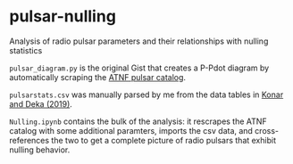 # pulsar-nulling
Analysis of radio pulsar parameters and their relationships with nulling statistics

`pulsar_diagram.py` is the original Gist that creates a P-Pdot diagram by automatically scraping the [ATNF pulsar catalog](https://www.atnf.csiro.au/people/pulsar/psrcat/).

`pulsarstats.csv` was manually parsed by me from the data tables in [Konar and Deka (2019)](https://www.ias.ac.in/article/fulltext/joaa/040/05/0042).

`Nulling.ipynb` contains the bulk of the analysis: it rescrapes the ATNF catalog with some additional paramters, imports the csv data, and cross-references the two to get a complete picture of radio pulsars that exhibit nulling behavior.
